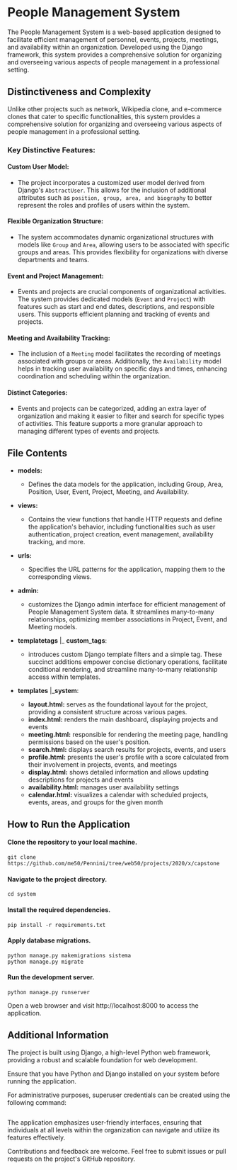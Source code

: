 # People Management System

The People Management System is a web-based application designed to facilitate efficient management of personnel, events, projects, meetings, and availability within an organization. Developed using the Django framework, this system provides a comprehensive solution for organizing and overseeing various aspects of people management in a professional setting.

## Distinctiveness and Complexity
    
Unlike other projects such as network, Wikipedia clone, and e-commerce clones that cater to specific functionalities, this system provides a comprehensive solution for organizing and overseeing various aspects of people management in a professional setting.

### Key Distinctive Features:

#### Custom User Model:

* The project incorporates a customized user model derived from Django's `AbstractUser`. This allows for the inclusion of additional attributes such as `position, group, area, and biography` to better represent the roles and profiles of users within the system.

#### Flexible Organization Structure:

* The system accommodates dynamic organizational structures with models like `Group` and `Area`, allowing users to be associated with specific groups and areas. This provides flexibility for organizations with diverse departments and teams.

#### Event and Project Management:

* Events and projects are crucial components of organizational activities. The system provides dedicated models (`Event` and `Project`) with features such as start and end dates, descriptions, and responsible users. This supports efficient planning and tracking of events and projects.

#### Meeting and Availability Tracking:

* The inclusion of a `Meeting` model facilitates the recording of meetings associated with groups or areas. Additionally, the `Availability` model helps in tracking user availability on specific days and times, enhancing coordination and scheduling within the organization.

#### Distinct Categories:

* Events and projects can be categorized, adding an extra layer of organization and making it easier to filter and search for specific types of activities. This feature supports a more granular approach to managing different types of events and projects.


## File Contents

* **models:**

    * Defines the data models for the application, including Group, Area, Position, User, Event, Project, Meeting, and Availability.

* **views:**

    * Contains the view functions that handle HTTP requests and define the application's behavior, including functionalities such as user authentication, project creation, event management, availability tracking, and more.

* **urls:**

    * Specifies the URL patterns for the application, mapping them to the corresponding views.

* **admin:**

    * customizes the Django admin interface for efficient management of People Management System data. It streamlines many-to-many relationships, optimizing member associations in Project, Event, and Meeting models.

* **templatetags**
    |_ **custom_tags**:
    
    * introduces custom Django template filters and a simple tag. These succinct additions empower concise dictionary operations, facilitate conditional rendering, and streamline many-to-many relationship access within templates.

* **templates**
    |_**system**:
    * **layout.html:**  serves as the foundational layout for the project, providing a consistent structure across various pages.
    * **index.html:** renders the main dashboard, displaying projects and events
    * **meeting.html:** responsible for rendering the meeting page, handling permissions based on the user's position.
    * **search.html:** displays search results for projects, events, and users
    * **profile.html:** presents the user's profile with a score calculated from their involvement in projects, events, and meetings
    * **display.html:** shows detailed information and allows updating descriptions for projects and events
    * **availability.html:** manages user availability settings
    * **calendar.html:** visualizes a calendar with scheduled projects, events, areas, and groups for the given month

## How to Run the Application

#### Clone the repository to your local machine.

```
git clone https://github.com/me50/Pennini/tree/web50/projects/2020/x/capstone
```

#### Navigate to the project directory.

```
cd system
```

#### Install the required dependencies.

```
pip install -r requirements.txt
```

#### Apply database migrations.

```
python manage.py makemigrations sistema
python manage.py migrate
```

#### Run the development server.

```
python manage.py runserver
```

Open a web browser and visit http://localhost:8000 to access the application.

## Additional Information

The project is built using Django, a high-level Python web framework, providing a robust and scalable foundation for web development.

Ensure that you have Python and Django installed on your system before running the application.

For administrative purposes, superuser credentials can be created using the following command:

```python manage.py createsuperuser
```

The application emphasizes user-friendly interfaces, ensuring that individuals at all levels within the organization can navigate and utilize its features effectively.

Contributions and feedback are welcome. Feel free to submit issues or pull requests on the project's GitHub repository.